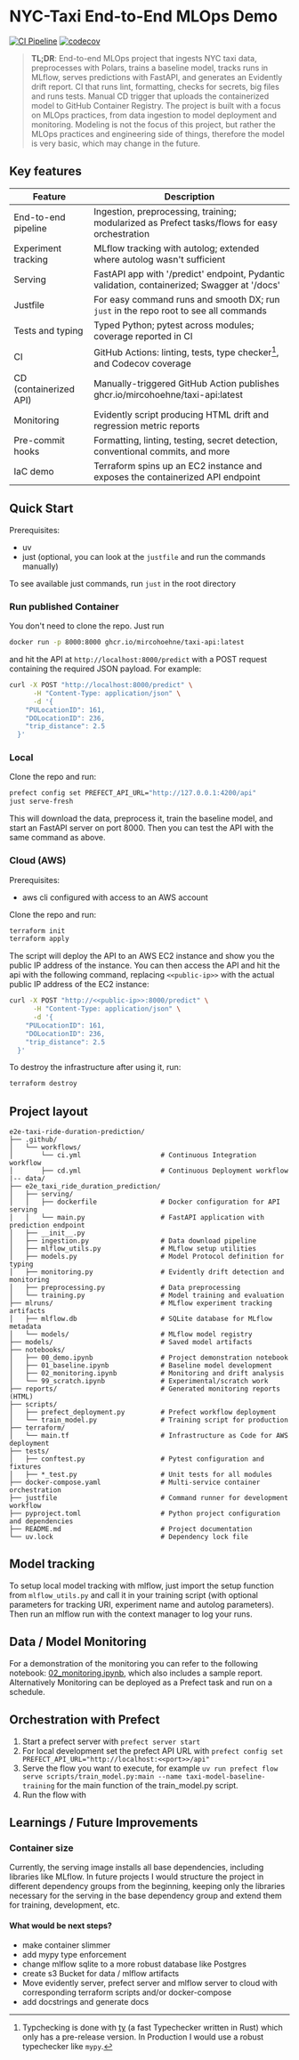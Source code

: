 # NYC-Taxi End-to-End MLOps Demo

[![CI Pipeline](https://github.com/mircohoehne/e2e-taxi-ride-duration-prediction/actions/workflows/ci.yml/badge.svg?branch=main)](https://github.com/mircohoehne/e2e-taxi-ride-duration-prediction/actions/workflows/ci.yml)
[![codecov](https://codecov.io/github/mircohoehne/e2e-taxi-ride-duration-prediction/graph/badge.svg?token=A4INWVJQDR)](https://codecov.io/github/mircohoehne/e2e-taxi-ride-duration-prediction)

> **TL;DR**: End-to-end MLOps project that ingests NYC taxi data, preprocesses with Polars, trains a baseline model, tracks runs in MLflow, serves predictions with FastAPI, and generates an Evidently drift report. CI that runs lint, formatting, checks for secrets, big files and runs tests. Manual CD trigger that uploads the containerized model to GitHub Container Registry. The project is built with a focus on MLOps practices, from data ingestion to model deployment and monitoring. Modeling is not the focus of this project, but rather the MLOps practices and engineering side of things, therefore the model is very basic, which may change in the future.

## Key features

| Feature                | Description                                                                                                         |
| ---------------------- | ------------------------------------------------------------------------------------------------------------------- |
| End-to-end pipeline    | Ingestion, preprocessing, training; modularized as Prefect tasks/flows for easy orchestration                       |
| Experiment tracking    | MLflow tracking with autolog; extended where autolog wasn't sufficient                                              |
| Serving                | FastAPI app with '/predict' endpoint, Pydantic validation, containerized; Swagger at '/docs'                        |
| Justfile               | For easy command runs and smooth DX; run `just` in the repo root to see all commands                                |
| Tests and typing       | Typed Python; pytest across modules; coverage reported in CI                                                        |
| CI                     | GitHub Actions: linting, tests, type checker[^1], and Codecov coverage                                              |
| CD (containerized API) | Manually-triggered GitHub Action publishes ghcr.io/mircohoehne/taxi-api:latest                                      |
| Monitoring             | Evidently script producing HTML drift and regression metric reports                                                 |
| Pre-commit hooks       | Formatting, linting, testing, secret detection, conventional commits, and more                                      |
| IaC demo               | Terraform spins up an EC2 instance and exposes the containerized API endpoint                                       |

[^1]: Typchecking is done with [ty](https://docs.astral.sh/ty/) (a fast Typechecker written in Rust) which only has a pre-release version. In Production I would use a robust typechecker like `mypy`.

## Quick Start

Prerequisites:

- uv
- just (optional, you can look at the `justfile` and run the commands manually)

To see available just commands, run `just` in the root directory

### Run published Container

You don't need to clone the repo. Just run
```bash
docker run -p 8000:8000 ghcr.io/mircohoehne/taxi-api:latest
```
and hit the API at `http://localhost:8000/predict` with a POST request containing the required JSON payload.
For example:

```bash
curl -X POST "http://localhost:8000/predict" \
      -H "Content-Type: application/json" \
      -d '{
    "PULocationID": 161,
    "DOLocationID": 236,
    "trip_distance": 2.5
  }'
```

### Local

Clone the repo and run:

```bash
prefect config set PREFECT_API_URL="http://127.0.0.1:4200/api"
just serve-fresh
```

This will download the data, preprocess it, train the baseline model, and start an FastAPI server on port 8000.
Then you can test the API with the same command as above.

### Cloud (AWS)

Prerequisites:

- aws cli configured with access to an AWS account

Clone the repo and run:

```bash
terraform init
terraform apply

```

The script will deploy the API to an AWS EC2 instance and show you the public IP address of the instance. You can then access the API and hit the api with the following command, replacing `<<public-ip>>` with the actual public IP address of the EC2 instance:

```bash
curl -X POST "http://<<public-ip>>:8000/predict" \
      -H "Content-Type: application/json" \
      -d '{
    "PULocationID": 161,
    "DOLocationID": 236,
    "trip_distance": 2.5
  }'
```

To destroy the infrastructure after using it, run:

```bash
terraform destroy
```

## Project layout

```
e2e-taxi-ride-duration-prediction/
├── .github/
│   └── workflows/
│       └── ci.yml                    # Continuous Integration workflow
│       ├── cd.yml                    # Continuous Deployment workflow
|-- data/
├── e2e_taxi_ride_duration_prediction/
│   ├── serving/
│   │   ├── dockerfile                # Docker configuration for API serving
│   │   └── main.py                   # FastAPI application with prediction endpoint
│   ├── __init__.py
│   ├── ingestion.py                  # Data download pipeline
│   ├── mlflow_utils.py               # MLflow setup utilities
│   ├── models.py                     # Model Protocol definition for typing
│   ├── monitoring.py                 # Evidently drift detection and monitoring
│   ├── preprocessing.py              # Data preprocessing
│   └── training.py                   # Model training and evaluation
├── mlruns/                           # MLflow experiment tracking artifacts
│   ├── mlflow.db                     # SQLite database for MLflow metadata
│   └── models/                       # MLflow model registry
├── models/                           # Saved model artifacts
├── notebooks/
│   ├── 00_demo.ipynb                 # Project demonstration notebook
│   ├── 01_baseline.ipynb             # Baseline model development
│   ├── 02_monitoring.ipynb           # Monitoring and drift analysis
│   └── 99_scratch.ipynb              # Experimental/scratch work
├── reports/                          # Generated monitoring reports (HTML)
├── scripts/
│   ├── prefect_deployment.py         # Prefect workflow deployment
│   └── train_model.py                # Training script for production
├── terraform/
│   └── main.tf                       # Infrastructure as Code for AWS deployment
├── tests/
│   ├── conftest.py                   # Pytest configuration and fixtures
│   ├── *_test.py                     # Unit tests for all modules
├── docker-compose.yaml               # Multi-service container orchestration
├── justfile                          # Command runner for development workflow
├── pyproject.toml                    # Python project configuration and dependencies
├── README.md                         # Project documentation
└── uv.lock                           # Dependency lock file
```

## Model tracking

To setup local model tracking with mlflow, just import the setup function from `mlflow_utils.py` and call it in your training script (with optional parameters for tracking URI, experiment name and autolog parameters). Then run an mlflow run with the context manager to log your runs.

## Data / Model Monitoring

For a demonstration of the monitoring you can refer to the following notebook: [02_monitoring.ipynb](notebooks/02_monitoring.ipynb), which also includes a sample report.
Alternatively Monitoring can be deployed as a Prefect task and run on a schedule.

## Orchestration with Prefect

1. Start a prefect server with `prefect server start`
2. For local development set the prefect API URL with `prefect config set PREFECT_API_URL="http://localhost:<<port>>/api"`
3. Serve the flow you want to execute, for example `uv run prefect flow serve scripts/train_model.py:main --name taxi-model-baseline-training` for the main function of the train_model.py script.
4. Run the flow with

## Learnings / Future Improvements

### Container size

Currently, the serving image installs all base dependencies, including libraries like MLflow. In future projects I would structure the project in different dependency groups from the beginning, keeping only the libraries necessary for the serving in the base dependency group and extend them for training, development, etc.

#### What would be next steps?

- make container slimmer
- add mypy type enforcement
- change mlflow sqlite to a more robust database like Postgres
- create s3 Bucket for data / mlflow artifacts
- Move evidently server, prefect server and mlflow server to cloud with corresponding terraform scripts and/or docker-compose
- add docstrings and generate docs

